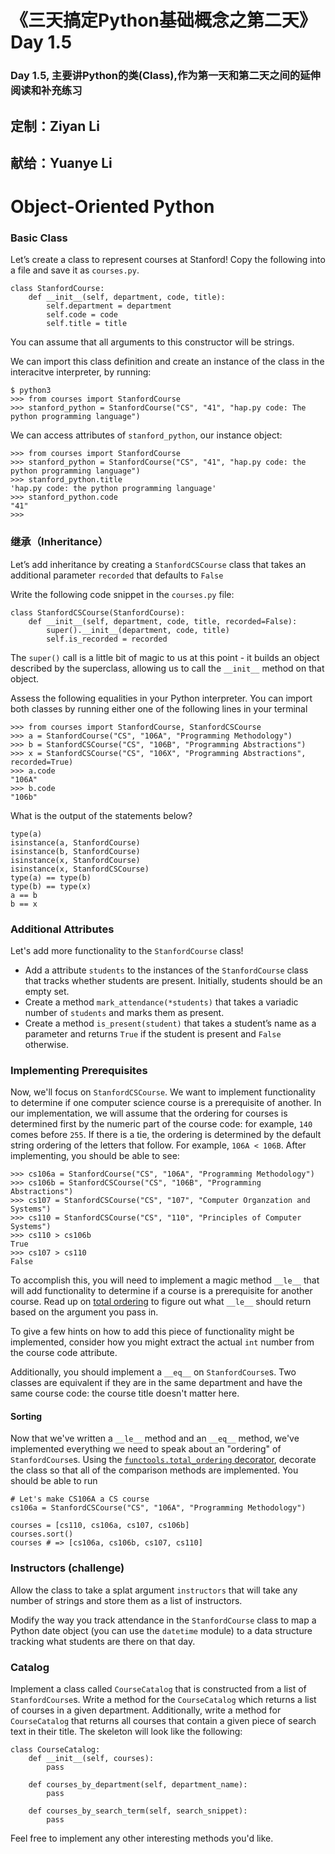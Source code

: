 # 《三天搞定Python基础概念之第二天》 Day 1.5
### Day 1.5, 主要讲Python的类(Class),作为第一天和第二天之间的延伸阅读和补充练习
## 定制：Ziyan Li
## 献给：Yuanye Li

# Object-Oriented Python



### Basic Class

Let’s create a class to represent courses at Stanford! Copy the following into a file and save it as `courses.py`.

```
class StanfordCourse:
    def __init__(self, department, code, title):
        self.department = department
        self.code = code
        self.title = title
```

You can assume that all arguments to this constructor will be strings.

We can import this class definition and create an instance of the class in the interacitve interpreter, by running:

```
$ python3
>>> from courses import StanfordCourse
>>> stanford_python = StanfordCourse("CS", "41", "hap.py code: The python programming language")
```

We can access attributes of `stanford_python`, our instance object:

```
>>> from courses import StanfordCourse
>>> stanford_python = StanfordCourse("CS", "41", "hap.py code: the python programming language")
>>> stanford_python.title
'hap.py code: the python programming language'
>>> stanford_python.code
"41"
>>>
```

### 继承（Inheritance）

Let’s add inheritance by creating a `StanfordCSCourse` class that takes an additional parameter `recorded` that defaults to `False`

Write the following code snippet in the `courses.py` file:

```
class StanfordCSCourse(StanfordCourse):
    def __init__(self, department, code, title, recorded=False):
        super().__init__(department, code, title)
        self.is_recorded = recorded
```

The `super()` call is a little bit of magic to us at this point - it builds an object described by the superclass, allowing us to call the `__init__` method on that object.

Assess the following equalities in your Python interpreter. You can import both classes by running either one of the following lines in your terminal

```
>>> from courses import StanfordCourse, StanfordCSCourse
>>> a = StanfordCourse("CS", "106A", "Programming Methodology")
>>> b = StanfordCSCourse("CS", "106B", "Programming Abstractions")
>>> x = StanfordCSCourse("CS", "106X", "Programming Abstractions", recorded=True)
>>> a.code
"106A"
>>> b.code
"106b"
```

What is the output of the statements below?

```
type(a)
isinstance(a, StanfordCourse)
isinstance(b, StanfordCourse)
isinstance(x, StanfordCourse)
isinstance(x, StanfordCSCourse)
type(a) == type(b)
type(b) == type(x)
a == b
b == x
```

### Additional Attributes

Let's add more functionality to the `StanfordCourse` class!

* Add a attribute `students` to the instances of the `StanfordCourse` class that tracks whether students are present. Initially, students should be an empty set.
* Create a method `mark_attendance(*students)` that takes a variadic number of `students` and marks them as present.
* Create a method `is_present(student)` that takes a student’s name as a parameter and returns `True` if the student is present and `False` otherwise.

### Implementing Prerequisites

Now, we'll focus on `StanfordCSCourse`. We want to implement functionality to determine if one computer science course is a prerequisite of another. In our implementation, we will assume that the ordering for courses is determined first by the numeric part of the course code: for example, `140` comes before `255`. If there is a tie, the ordering is determined by the default string ordering of the letters that follow. For example, `106A < 106B`. After implementing, you should be able to see:

```
>>> cs106a = StanfordCourse("CS", "106A", "Programming Methodology")
>>> cs106b = StanfordCSCourse("CS", "106B", "Programming Abstractions")
>>> cs107 = StanfordCSCourse("CS", "107", "Computer Organzation and Systems")
>>> cs110 = StanfordCSCourse("CS", "110", "Principles of Computer Systems")
>>> cs110 > cs106b
True
>>> cs107 > cs110
False
```

To accomplish this, you will need to implement a magic method `__le__` that will add functionality to determine if a course is a prerequisite for another course. Read up on [total ordering](https://docs.python.org/3.4/library/functools.html#functools.total_ordering) to figure out what `__le__` should return based on the argument you pass in.

To give a few hints on how to add this piece of functionality might be implemented, consider how you might extract the actual `int` number from the course code attribute.

Additionally, you should implement a `__eq__` on `StanfordCourse`s. Two classes are equivalent if they are in the same department and have the same course code: the course title doesn't matter here.

#### Sorting

Now that we've written a `__le__` method and an `__eq__` method, we've implemented everything we need to speak about an "ordering" of `StanfordCourse`s. Using the [`functools.total_ordering` decorator](https://docs.python.org/3.4/library/functools.html#functools.total_ordering), decorate the class so that all of the comparison methods are implemented. You should be able to run

```
# Let's make CS106A a CS course
cs106a = StanfordCSCourse("CS", "106A", "Programming Methodology")

courses = [cs110, cs106a, cs107, cs106b]
courses.sort()
courses # => [cs106a, cs106b, cs107, cs110]
```

### Instructors (challenge)

Allow the class to take a splat argument `instructors` that will take any number of strings and store them as a list of instructors.

Modify the way you track attendance in the `StanfordCourse` class to map a Python date object (you can use the `datetime` module) to a data structure tracking what students are there on that day.

### Catalog

Implement a class called `CourseCatalog` that is constructed from a list of `StanfordCourse`s. Write a method for the `CourseCatalog` which returns a list of courses in a given department. Additionally, write a method for `CourseCatalog` that returns all courses that contain a given piece of search text in their title. The skeleton will look like the following:

```
class CourseCatalog:
    def __init__(self, courses):
        pass
       
    def courses_by_department(self, department_name):
        pass
        
    def courses_by_search_term(self, search_snippet):
        pass
```

Feel free to implement any other interesting methods you'd like.

